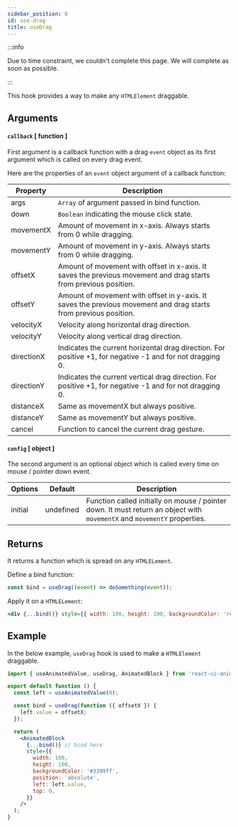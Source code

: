 ```yaml
---
sidebar_position: 8
id: use-drag
title: useDrag
---
```


:::info

Due to time constraint, we couldn't complete this page. We will complete as soon as possible.

:::

This hook provides a way to make any `HTMLElement` draggable.

## Arguments

#### `callback` [ function ]

First argument is a callback function with a drag `event` object as its first argument which is called on every drag event.

Here are the properties of an `event` object argument of a callback function:

| Property   | Description                                                                                                      |
| ---------- | ---------------------------------------------------------------------------------------------------------------- |
| args       | `Array` of argument passed in bind function.                                                                     |
| down       | `Boolean` indicating the mouse click state.                                                                      |
| movementX  | Amount of movement in x-axis. Always starts from 0 while dragging.                                               |
| movementY  | Amount of movement in y-axis. Always starts from 0 while dragging.                                               |
| offsetX    | Amount of movement with offset in x-axis. It saves the previous movement and drag starts from previous position. |
| offsetY    | Amount of movement with offset in y-axis. It saves the previous movement and drag starts from previous position. |
| velocityX  | Velocity along horizontal drag direction.                                                                        |
| velocityY  | Velocity along vertical drag direction.                                                                          |
| directionX | Indicates the current horizontal drag direction. For positive +1, for negative -1 and for not dragging 0.        |
| directionY | Indicates the current vertical drag direction. For positive +1, for negative -1 and for not dragging 0.          |
| distanceX  | Same as movementX but always positive.                                                                           |
| distanceY  | Same as movementY but always positive.                                                                           |
| cancel     | Function to cancel the current drag gesture.                                                                     |

#### `config` [ object ]

The second argument is an optional object which is called every time on mouse / pointer down event.

| Options | Default   | Description                                                                                                              |
| ------- | --------- | ------------------------------------------------------------------------------------------------------------------------ |
| initial | undefined | Function called initially on mouse / pointer down. It must return an object with `movementX` and `movementY` properties. |

## Returns

It returns a function which is spread on any `HTMLELement`.

Define a bind function:

```js
const bind = useDrag((event) => doSomething(event));
```

Apply it on a `HTMLELement`:

```jsx
<div {...bind()} style={{ width: 100, height: 100, backgroundColor: 'red' }} />
```

## Example

In the below example, `useDrag` hook is used to make a `HTMLElement` draggable.

```jsx
import { useAnimatedValue, useDrag, AnimatedBlock } from 'react-ui-animate';

export default function () {
  const left = useAnimatedValue(0);

  const bind = useDrag(function ({ offsetX }) {
    left.value = offsetX;
  });

  return (
    <AnimatedBlock
      {...bind()} // bind here
      style={{
        width: 100,
        height: 100,
        backgroundColor: '#3399ff',
        position: 'absolute',
        left: left.value,
        top: 0,
      }}
    />
  );
}
```
